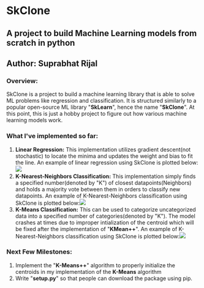 # SkClone
## A project to build Machine Learning models from scratch in python
## Author: Suprabhat Rijal
### Overview:
SkClone is a project to build a machine learning library that is able to solve ML problems like regression and classification. It is structured similarly to a popular open-source ML library "**SkLearn**",  hence the name "**SkClone**". At this point, this is just a hobby project to figure out how various machine learning models work.
### What I've implemented so far:
1) **Linear Regression:** This implementation utilizes gradient descent(not stochastic)  to locate the minima and updates the weight and bias to fit the line. An example of linear regression using SkClone is plotted below: <img src="https://i.imgur.com/S31lhjp.png"/> 
2) **K-Nearest-Neighbors Classification:** This implementation simply finds a specified number(denoted by "K") of closest datapoints(Neighbors) and holds a majority vote between them in orders to classify new datapoints. An example of K-Nearest-Neighbors classification using SkClone is plotted below:<img src="https://i.imgur.com/WyBLf8W.png"/>
3) **K-Means Classification:** This can be used to categorize uncategorized data into a specified number of categories(denoted by "K"). The model crashes at times due to improper intialization of the centroid which will be fixed after the implementation of "**KMean++**". An example of K-Nearest-Neighbors classification using SkClone is plotted below:<img src="https://i.imgur.com/KDqza4d.png"/> 
### Next Few Milestones:
1) Implement the "**K-Means++**" algorithm to properly initialize the centroids in my implementation of the **K-Means** algorithm
2) Write "**setup.py**" so that people can download the package using pip. 




